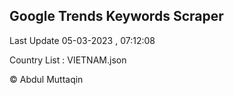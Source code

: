

## Google Trends Keywords Scraper 
 
Last Update 05-03-2023 , 07:12:08

Country List :
VIETNAM.json



© Abdul Muttaqin 
